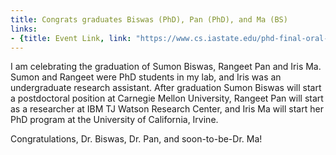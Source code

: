 ```yaml
---
title: Congrats graduates Biswas (PhD), Pan (PhD), and Ma (BS)
links:
- {title: Event Link, link: "https://www.cs.iastate.edu/phd-final-oral-exam-johirul-islam-virtual-10a" }
---
```


I am celebrating the graduation of Sumon Biswas, Rangeet Pan and Iris Ma.
Sumon and Rangeet were PhD students in my lab, and Iris was an undergraduate 
research assistant.
After graduation Sumon Biswas will start a postdoctoral position at Carnegie 
Mellon University, Rangeet Pan will start as a researcher at IBM TJ Watson Research Center, 
and Iris Ma will start her PhD program at the University of California, Irvine. 

Congratulations, Dr. Biswas, Dr. Pan, and soon-to-be-Dr. Ma!  

